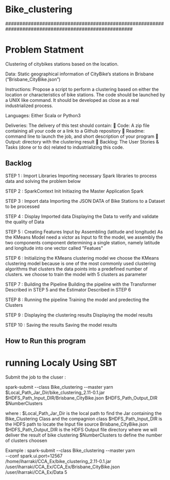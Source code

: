 # Bike_clustering
#####################################################################################################

# Problem Statment

Clustering of citybikes stations based on the location. 

Data: Static geographical information of CityBike‘s stations in Brisbane (“Brisbane_CityBike.json”)

Instructions:
Propose a script to perform a clustering based on either the location or characteristics of bike
stations.
The code should be launched by a UNIX like command. It should be developed as close as a real
industrialized process.

Languages: Either Scala or Python3

Deliveries: The delivery of this test should contain:
 Code: A zip file containing all your code or a link to a Github repository
 Readme: command line to launch the job, and short description of your program
 Output: directory with the clustering result
 Backlog: The User Stories &amp; Tasks (done or to do) related to industrializing this code.

## Backlog

STEP 1 : Import Libraries
Importing necessary Spark libraries to process data and solving the problem below

STEP 2 : SparkContext Init
Initiazing the Master Application Spark

STEP 3 : Import data
Importing the JSON DATA of Bike Stations to a Dataset to be processed

STEP 4 : Display Imported data
Displaying the Data to verify and validate the quality of Data

STEP 5 : Creating Features Input by Assembling (latitude and longitude)
As the KMeans Model need a victor as Input to fit the model, we assembly the two components component determining a single station, 
namely latitude and longitude into one vector called "Featues"

STEP 6 : Initializing the KMeans clustering model
we choose the KMeans clustering model because is one of the most commonly used clustering algorithms that clusters the data points 
into a predefined number of clusters. we choose to train the model with 5 clusters as parameter

STEP 7 : Building the Pipeline
Building the pipeline with the Transformer Described in STEP 5 and the Estimator Described in STEP 6

STEP 8 : Running the pipeline
Training the model and predecting the Clusters

STEP 9 : Displaying the clustering results
Displaying the model results

STEP 10 : Saving the results
Saving the model results

## How to Run this program 
# running Localy Using SBT 

Submit the job to the cluser :

spark-submit --class Bike_clustering --master yarn \
  $Local_Path_Jar_Dir/bike_clustering_2.11-0.1.jar $HDFS_Path_Input_DIR/Brisbane_CityBike.json $HDFS_Path_Output_DIR $NumberClusters
  
where :
  $Local_Path_Jar_Dir is the local path to find the Jar containing the Bike_Clustering Class and the compagnion class
  $HDFS_Path_Input_DIR is the HDFS path to locate the Input file source Brisbane_CityBike.json
  $HDFS_Path_Output_DIR is the HDFS Output file directory where we will deliver the result of bike clustering 
  $NumberClusters to define the number of clusters choosen

Example :
spark-submit --class Bike_clustering --master yarn \
 --conf spark.ui.port=12567 \
 /home/iharraki/CCA_Ex/bike_clustering_2.11-0.1.jar /user/iharraki/CCA_Ex/CCA_Ex/Brisbane_CityBike.json /user/iharraki/CCA_Ex/Data 5

